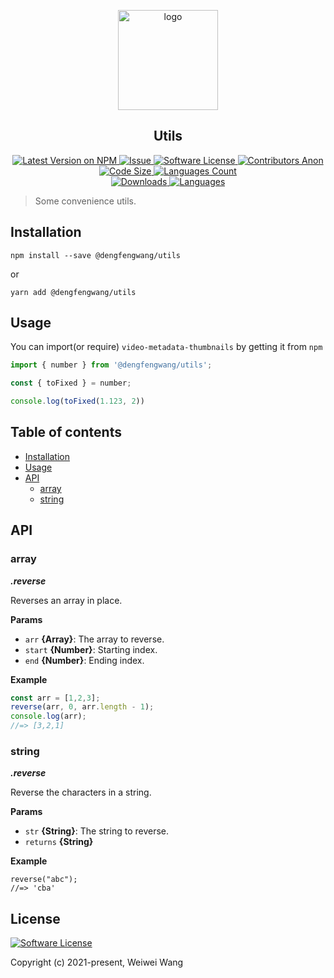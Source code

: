 <p align="center">
    <img width="160" src="https://www.ellow.cn/examples/utils/images/logo.svg" alt="logo">
</p>

<h2 align="center">Utils</h2>

<p align="center">
  <a href="https://npmjs.com/package/@dengfengwang/utils" rel="nofollow">
    <img alt="Latest Version on NPM" src="https://img.shields.io/npm/v/@dengfengwang/utils" style="max-width:100%;">
  </a>
  <a href="https://github.com/wangweiwei/utils/issues">
    <img alt="Issue" src="https://img.shields.io/badge/-help--wanted-brightgreen" style="max-width:100%;">
  </a>
  <a href="https://github.com/wangweiwei/utils/blob/master/LICENSE">
    <img alt="Software License" src="https://img.shields.io/npm/l/@dengfengwang/utils" style="max-width:100%;">
  </a>
  <a href="https://github.com/wangweiwei/utils">
    <img alt="Contributors Anon" src="https://img.shields.io/github/contributors-anon/wangweiwei/@dengfengwang/utils" style="max-width:100%;">
  </a>
  <a href="https://github.com/wangweiwei/utils">
    <img alt="Code Size" src="https://img.shields.io/github/languages/code-size/wangweiwei/@dengfengwang/utils" style="max-width:100%;">
  </a>
  <a href="https://github.com/wangweiwei/utils">
    <img alt="Languages Count" src="https://img.shields.io/github/languages/count/wangweiwei/@dengfengwang/utils" style="max-width:100%;">
  </a>
  <br/>
  <a href="https://npmjs.com/package/@dengfengwang/utils" >
    <img alt="Downloads" src="https://img.shields.io/npm/dt/@dengfengwang/utils.svg" style="max-width:100%;">
  </a>
  <a href="https://github.com/wangweiwei/utils">
    <img alt="Languages" src="https://img.shields.io/github/languages/top/wangweiwei/@dengfengwang/utils" style="max-width:100%;">
  </a>
</p>

> Some convenience utils.



## **Installation**

```shell
npm install --save @dengfengwang/utils
```

or

```
yarn add @dengfengwang/utils
```



## **Usage**

You can import(or require) `video-metadata-thumbnails` by getting it from `npm` 

```typescript
import { number } from '@dengfengwang/utils';

const { toFixed } = number;

console.log(toFixed(1.123, 2))
```



## **Table of contents**

* [Installation](#installation)
* [Usage](#usage)
* [API](#api)
  * [array](#array)
  * [string](#string)



## **API**

### array

***.reverse***

Reverses an array in place.

**Params**

- `arr` **{Array}**: The array to reverse.
- `start` **{Number}**: Starting index.
- `end` **{Number}**: Ending index.

**Example**

```typescript
const arr = [1,2,3];
reverse(arr, 0, arr.length - 1);
console.log(arr);
//=> [3,2,1]
```



### string

***.reverse***

Reverse the characters in a string.

**Params**

- `str` **{String}**: The string to reverse.
- `returns` **{String}**

**Example**

```
reverse("abc");
//=> 'cba'
```



## **License**

[![Software License](https://img.shields.io/badge/license-MIT-brightgreen.svg?style=flat-square)](https://github.com/wangweiwei/@dengfengwang/utils/blob/master/LICENSE)

Copyright (c) 2021-present, Weiwei Wang 

